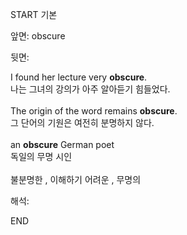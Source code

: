 START
기본

앞면:
obscure


뒷면:
<div>I found her lecture very <strong>obscure</strong>. </div><div><div>나는 그녀의 강의가 아주 알아듣기 힘들었다.</div></div><div><br></div><div><div>The origin of the word remains <strong>obscure</strong>. </div><div><div>그 단어의 기원은 여전히 분명하지 않다.</div></div></div><div><br></div><div><div>an <b>obscure</b> German poet </div><div>독일의 무명 시인</div></div><div><br></div><div>불분명한 , 이해하기 어려운 , 무명의</div>


해석:

END